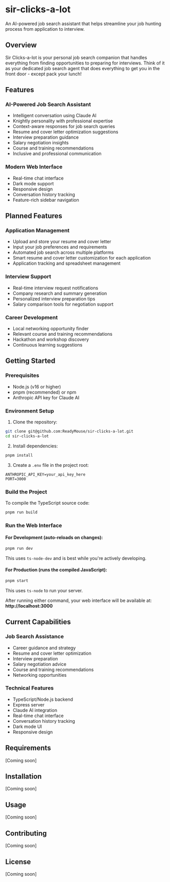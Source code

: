 # sir-clicks-a-lot

An AI-powered job search assistant that helps streamline your job hunting process from application to interview.

## Overview

Sir Clicks-a-lot is your personal job search companion that handles everything from finding opportunities to preparing for interviews. Think of it as your dedicated job search agent that does everything to get you in the front door - except pack your lunch!

## Features

### AI-Powered Job Search Assistant
- Intelligent conversation using Claude AI
- Knightly personality with professional expertise
- Context-aware responses for job search queries
- Resume and cover letter optimization suggestions
- Interview preparation guidance
- Salary negotiation insights
- Course and training recommendations
- Inclusive and professional communication

### Modern Web Interface
- Real-time chat interface
- Dark mode support
- Responsive design
- Conversation history tracking
- Feature-rich sidebar navigation

## Planned Features

### Application Management
- Upload and store your resume and cover letter
- Input your job preferences and requirements
- Automated job search across multiple platforms
- Smart resume and cover letter customization for each application
- Application tracking and spreadsheet management

### Interview Support
- Real-time interview request notifications
- Company research and summary generation
- Personalized interview preparation tips
- Salary comparison tools for negotiation support

### Career Development
- Local networking opportunity finder
- Relevant course and training recommendations
- Hackathon and workshop discovery
- Continuous learning suggestions

## Getting Started

### Prerequisites

- Node.js (v16 or higher)
- pnpm (recommended) or npm
- Anthropic API key for Claude AI

### Environment Setup

1. Clone the repository:
```bash
git clone git@github.com:ReadyMouse/sir-clicks-a-lot.git
cd sir-clicks-a-lot
```

2. Install dependencies:
```bash
pnpm install
```

3. Create a `.env` file in the project root:
```
ANTHROPIC_API_KEY=your_api_key_here
PORT=3000
```

### Build the Project

To compile the TypeScript source code:

```bash
pnpm run build
```

### Run the Web Interface

#### For Development (auto-reloads on changes):
```bash
pnpm run dev
```
This uses `ts-node-dev` and is best while you're actively developing.

#### For Production (runs the compiled JavaScript):
```bash
pnpm start
```
This uses `ts-node` to run your server.

After running either command, your web interface will be available at:
**http://localhost:3000**

## Current Capabilities

### Job Search Assistance
- Career guidance and strategy
- Resume and cover letter optimization
- Interview preparation
- Salary negotiation advice
- Course and training recommendations
- Networking opportunities

### Technical Features
- TypeScript/Node.js backend
- Express server
- Claude AI integration
- Real-time chat interface
- Conversation history tracking
- Dark mode UI
- Responsive design

## Requirements

[Coming soon]

## Installation

[Coming soon]

## Usage

[Coming soon]

## Contributing

[Coming soon]

## License

[Coming soon]
